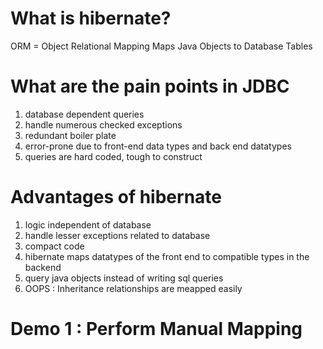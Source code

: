 # What is hibernate?
ORM = Object Relational Mapping
Maps Java Objects to Database Tables

# What are the pain points in JDBC
1. database dependent queries
2. handle numerous checked exceptions
3. redundant boiler plate
4. error-prone due to front-end data types and back end datatypes
5. queries are hard coded, tough to construct
# Advantages of hibernate
1. logic independent of database
2. handle lesser exceptions related to database
3. compact code
4. hibernate maps datatypes of the front end to compatible types in the backend
5. query java objects instead of writing sql queries
6. OOPS : Inheritance relationships are meapped easily

# Demo 1 : Perform Manual Mapping 